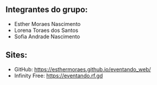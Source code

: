 ## Integrantes do grupo:
* Esther Moraes Nascimento
* Lorena Toraes dos Santos
* Sofia Andrade Nascimento

## Sites:
* GitHub: https://esthermoraes.github.io/eventando_web/
* Infinity Free: https://eventando.rf.gd
